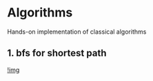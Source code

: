 # Algorithms
Hands-on implementation of classical algorithms
## 1. bfs for shortest path
[!img](/Images/.bfs)
